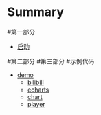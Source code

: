 # Summary

#第一部分
* [启动](README.md)


#第二部分
#第三部分
#示例代码
* [demo](demo/bilibili.md)
	* [bilibili](demo/bilibili.md)
	* [echarts](demo/echarts.md)
	* [chart](demo/chart.md)
	* [player](demo/player.md)